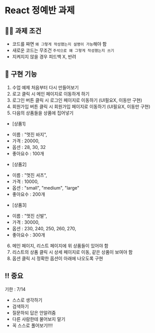 # React 정예반 과제

## ✍🏻 과제 조건
- 코드를 짜면 `왜 그렇게 작성했는지 설명이 가능`해야 함
- 새로운 코드는 무조건 `주석으로 왜 그렇게 작성했는지 쓰기`
- 지켜지지 않을 경우 피드백 X, 반려

## 📌 구현 기능
1. 수업 예제 처음부터 다시 만들어보기
2. 로고 클릭 시 메인 페이지로 이동하게 하기
3. 로그인 버튼 클릭 시 로그인 페이지로 이동하기 (UI필요X, 이동만 구현)
4. 회원가입 버튼 클릭 시 회원가입 페이지로 이동하기 (UI필요X, 이동만 구현)
5. 다음의 상품들을 상품에 집어넣기
* [상품1]

- 이름 : "멋진 바지",
- 가격 : 20000,
- 옵션 : 28, 30, 32
- 좋아요수 : 100개
 
* [상품2]

- 이름 : "멋진 셔츠",
- 가격 : 10000,
- 옵션 : "small", "medium", "large"
- 좋아요수 : 200개

* [상품3]

- 이름 : "멋진 신발",
- 가격 : 30000,
- 옵션 : 230, 240, 250, 260, 270,
- 좋아요수 : 300개
6. 메인 페이지, 리스트 페이지에 위 상품들이 있어야 함
7. 리스트의 상품 클릭 시 상세 페이지로 이동, 같은 상품이 보여야 함
8. 옵션 클릭 시 정확한 옵션이 아래에 나오도록 구현

## ‼️ 중요
기한 : 7/14
- 스스로 생각하기
- 검색하기
- 질문하되 답은 안알려줌
- 다른 사람한테 물어보지 말기
- 꼭 스스로 풀어보기!!!!
